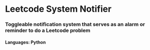 # Leetcode System Notifier
### Toggleable notification system that serves as an alarm or reminder to do a Leetcode problem
#### Languages: Python
